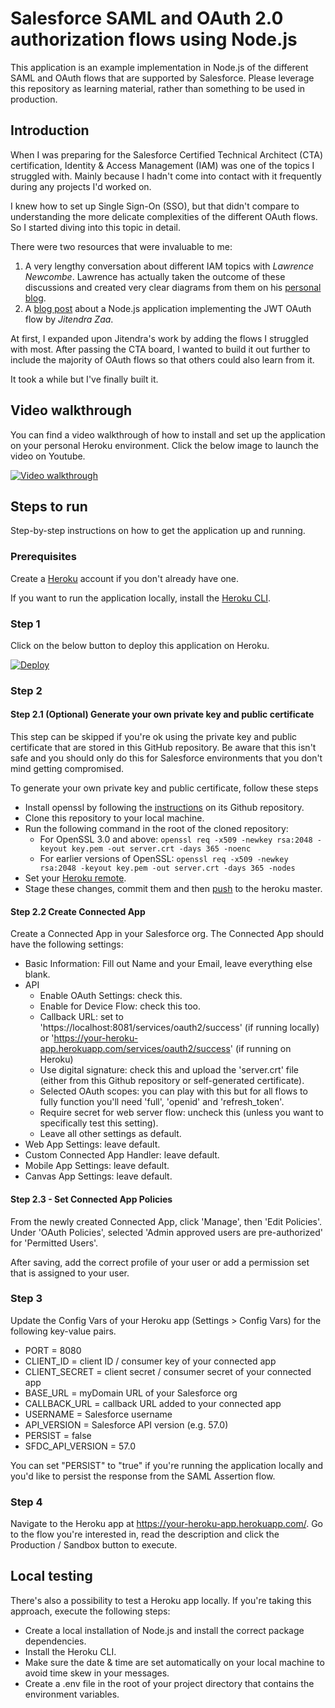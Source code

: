 # Salesforce SAML and OAuth 2.0 authorization flows using Node.js

This application is an example implementation in Node.js of the different SAML and OAuth flows that are supported by Salesforce.
Please leverage this repository as learning material, rather than something to be used in production.

## Introduction

When I was preparing for the Salesforce Certified Technical Architect (CTA) certification, Identity & Access Management (IAM)
was one of the topics I struggled with. Mainly because I hadn't come into contact with it frequently during any projects I'd worked on.

I knew how to set up Single Sign-On (SSO), but that didn't compare to understanding the more delicate
complexities of the different OAuth flows. So I started diving into this topic in detail.

There were two resources that were invaluable to me:

1. A very lengthy conversation about different IAM topics with _Lawrence Newcombe_. Lawrence has actually taken the outcome of these discussions and created very clear diagrams from them on his [personal blog](https://cloudsundial.com/salesforce-identity).
2. A [blog post](https://www.jitendrazaa.com/blog/salesforce/using-jwt-flow-to-authenticate-nodejs-application-with-salesforce/) about a Node.js application implementing the JWT OAuth flow by _Jitendra Zaa_.

At first, I expanded upon Jitendra's work by adding the flows I struggled with most. After passing the CTA board,
I wanted to build it out further to include the majority of OAuth flows so that others could also learn from it.

It took a while but I've finally built it.

## Video walkthrough

You can find a video walkthrough of how to install and set up the application on your personal Heroku environment.
Click the below image to launch the video on Youtube.

[![Video walkthrough](https://img.youtube.com/vi/iWU9hJ26WuE/0.jpg)](https://www.youtube.com/watch?v=iWU9hJ26WuE)

## Steps to run

Step-by-step instructions on how to get the application up and running.

### Prerequisites

Create a [Heroku](https://heroku.com) account if you don't already have one.

If you want to run the application locally, install the [Heroku CLI](https://devcenter.heroku.com/articles/heroku-cli#download-and-install).

### Step 1

Click on the below button to deploy this application on Heroku.

[![Deploy](https://www.herokucdn.com/deploy/button.svg)](https://heroku.com/deploy)

### Step 2

#### Step 2.1 (Optional) Generate your own private key and public certificate

This step can be skipped if you're ok using the private key and public certificate that are stored in this GitHub repository.
Be aware that this isn't safe and you should only do this for Salesforce environments that you don't mind getting compromised.

To generate your own private key and public certificate, follow these steps

-   Install openssl by following the [instructions](https://github.com/openssl/openssl#build-and-install) on its Github repository.
-   Clone this repository to your local machine.
-   Run the following command in the root of the cloned repository:
    -   For OpenSSL 3.0 and above: `openssl req -x509 -newkey rsa:2048 -keyout key.pem -out server.crt -days 365 -noenc`
    -   For earlier versions of OpenSSL: `openssl req -x509 -newkey rsa:2048 -keyout key.pem -out server.crt -days 365 -nodes`
-   Set your [Heroku remote](https://devcenter.heroku.com/articles/git#for-an-existing-heroku-app).
-   Stage these changes, commit them and then [push](https://devcenter.heroku.com/articles/git#deploying-code) to the heroku master.

#### Step 2.2 Create Connected App

Create a Connected App in your Salesforce org. The Connected App should have the following settings:

-   Basic Information: Fill out Name and your Email, leave everything else blank.
-   API
    -   Enable OAuth Settings: check this.
    -   Enable for Device Flow: check this too.
    -   Callback URL: set to 'https://localhost:8081/services/oauth2/success' (if running locally) or 'https://your-heroku-app.herokuapp.com/services/oauth2/success' (if running on Heroku)
    -   Use digital signature: check this and upload the 'server.crt' file (either from this Github repository or self-generated certificate).
    -   Selected OAuth scopes: you can play with this but for all flows to fully function you'll need 'full', 'openid' and 'refresh_token'.
    -   Require secret for web server flow: uncheck this (unless you want to specifically test this setting).
    -   Leave all other settings as default.
-   Web App Settings: leave default.
-   Custom Connected App Handler: leave default.
-   Mobile App Settings: leave default.
-   Canvas App Settings: leave default.

#### Step 2.3 - Set Connected App Policies

From the newly created Connected App, click 'Manage', then 'Edit Policies'. Under 'OAuth Policies', selected 'Admin approved users are pre-authorized' for 'Permitted Users'.

After saving, add the correct profile of your user or add a permission set that is assigned to your user.

### Step 3

Update the Config Vars of your Heroku app (Settings > Config Vars) for the following key-value pairs.

-   PORT = 8080
-   CLIENT_ID = client ID / consumer key of your connected app
-   CLIENT_SECRET = client secret / consumer secret of your connected app
-   BASE_URL = myDomain URL of your Salesforce org
-   CALLBACK_URL = callback URL added to your connected app
-   USERNAME = Salesforce username
-   API_VERSION = Salesforce API version (e.g. 57.0)
-   PERSIST = false
-   SFDC_API_VERSION = 57.0

You can set "PERSIST" to "true" if you're running the application locally and you'd like to persist the response from the SAML Assertion flow.

### Step 4

Navigate to the Heroku app at https://your-heroku-app.herokuapp.com/. Go to the flow you're interested in, read the description and
click the Production / Sandbox button to execute.

## Local testing

There's also a possibility to test a Heroku app locally. If you're taking this approach, execute the following steps:

-   Create a local installation of Node.js and install the correct package dependencies.
-   Install the Heroku CLI.
-   Make sure the date & time are set automatically on your local machine to avoid time skew in your messages.
-   Create a .env file in the root of your project directory that contains the environment variables.
